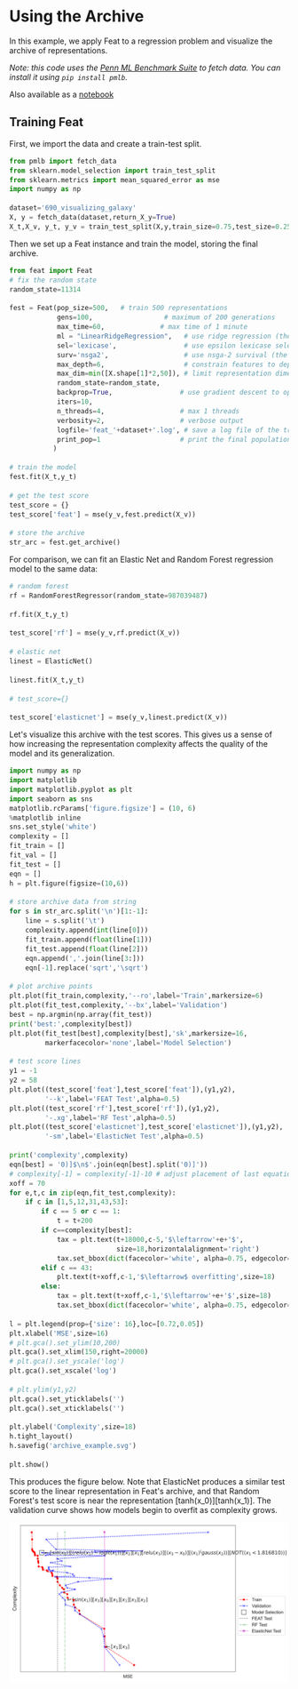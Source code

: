 # Using the Archive

In this example, we apply Feat to a regression problem and visualize the archive of representations. 

*Note: this code uses the [Penn ML Benchmark Suite](https://github.com/EpistasisLab/penn-ml-benchmarks/) to fetch data. You can install it using `pip install pmlb`.*

Also available as a [notebook](archive.ipynb)

## Training Feat

First, we import the data and create a train-test split.

```python
from pmlb import fetch_data
from sklearn.model_selection import train_test_split
from sklearn.metrics import mean_squared_error as mse
import numpy as np

dataset='690_visualizing_galaxy'
X, y = fetch_data(dataset,return_X_y=True)
X_t,X_v, y_t, y_v = train_test_split(X,y,train_size=0.75,test_size=0.25,random_state=42)
```

Then we set up a Feat instance and train the model, storing the final archive. 

```python
from feat import Feat
# fix the random state
random_state=11314

fest = Feat(pop_size=500,	# train 500 representations
            gens=100,                  # maximum of 200 generations
            max_time=60,              # max time of 1 minute
            ml = "LinearRidgeRegression",   # use ridge regression (the default)
            sel='lexicase',                 # use epsilon lexicase selection (the default)
            surv='nsga2',                   # use nsga-2 survival (the defaut)
            max_depth=6,                    # constrain features to depth of 6
            max_dim=min([X.shape[1]*2,50]), # limit representation dimensionality
            random_state=random_state,
            backprop=True,                 # use gradient descent to optimize weights
            iters=10,
            n_threads=4,                   # max 1 threads
            verbosity=2,                   # verbose output
            logfile='feat_'+dataset+'.log', # save a log file of the training loss
            print_pop=1                    # print the final population
           ) 

# train the model
fest.fit(X_t,y_t)

# get the test score
test_score = {}
test_score['feat'] = mse(y_v,fest.predict(X_v))

# store the archive
str_arc = fest.get_archive()
```

For comparison, we can fit an Elastic Net and Random Forest regression model to the same data:

```python
# random forest
rf = RandomForestRegressor(random_state=987039487)

rf.fit(X_t,y_t)

test_score['rf'] = mse(y_v,rf.predict(X_v))

# elastic net
linest = ElasticNet()

linest.fit(X_t,y_t)

# test_score={}

test_score['elasticnet'] = mse(y_v,linest.predict(X_v))

```

Let's visualize this archive with the test scores. This gives us a sense of how increasing the representation 
complexity affects the quality of the model and its generalization. 

```python
import numpy as np
import matplotlib
import matplotlib.pyplot as plt
import seaborn as sns
matplotlib.rcParams['figure.figsize'] = (10, 6)
%matplotlib inline 
sns.set_style('white')
complexity = []
fit_train = []
fit_val = []
fit_test = []
eqn = []
h = plt.figure(figsize=(10,6))

# store archive data from string
for s in str_arc.split('\n')[1:-1]:
    line = s.split('\t')
    complexity.append(int(line[0]))
    fit_train.append(float(line[1]))
    fit_test.append(float(line[2]))
    eqn.append(','.join(line[3:]))
    eqn[-1].replace('sqrt','\sqrt')

# plot archive points 
plt.plot(fit_train,complexity,'--ro',label='Train',markersize=6)
plt.plot(fit_test,complexity,'--bx',label='Validation')
best = np.argmin(np.array(fit_test))
print('best:',complexity[best])
plt.plot(fit_test[best],complexity[best],'sk',markersize=16,
		 markerfacecolor='none',label='Model Selection')

# test score lines
y1 = -1
y2 = 58
plt.plot((test_score['feat'],test_score['feat']),(y1,y2),
		 '--k',label='FEAT Test',alpha=0.5)
plt.plot((test_score['rf'],test_score['rf']),(y1,y2),
		 '-.xg',label='RF Test',alpha=0.5)
plt.plot((test_score['elasticnet'],test_score['elasticnet']),(y1,y2),
		 '-sm',label='ElasticNet Test',alpha=0.5)

print('complexity',complexity)
eqn[best] = '0)]$\n$'.join(eqn[best].split('0)]'))
# complexity[-1] = complexity[-1]-10 # adjust placement of last equation
xoff = 70
for e,t,c in zip(eqn,fit_test,complexity):
    if c in [1,5,12,31,43,53]:
        if c == 5 or c == 1: 
            t = t+200
        if c==complexity[best]: 
            tax = plt.text(t+18000,c-5,'$\leftarrow'+e+'$',
						   size=18,horizontalalignment='right')
            tax.set_bbox(dict(facecolor='white', alpha=0.75, edgecolor='none'))
        elif c == 43:
            plt.text(t+xoff,c-1,'$\leftarrow$ overfitting',size=18)
        else:
            tax = plt.text(t+xoff,c-1,'$\leftarrow'+e+'$',size=18)
            tax.set_bbox(dict(facecolor='white', alpha=0.75, edgecolor='none'))

l = plt.legend(prop={'size': 16},loc=[0.72,0.05])
plt.xlabel('MSE',size=16)
# plt.gca().set_ylim(10,200)
plt.gca().set_xlim(150,right=20000)
# plt.gca().set_yscale('log')
plt.gca().set_xscale('log')

# plt.ylim(y1,y2)
plt.gca().set_yticklabels('')
plt.gca().set_xticklabels('')

plt.ylabel('Complexity',size=18)
h.tight_layout()
h.savefig('archive_example.svg')

plt.show()
```

This produces the figure below. Note that ElasticNet produces a similar test score to the linear representation
in Feat's archive, and that Random Forest's test score is near the representation [tanh(x_0)][tanh(x_1)]. The
validation curve shows how models begin to overfit as complexity grows.

![Feat archive](archive_example.svg)

